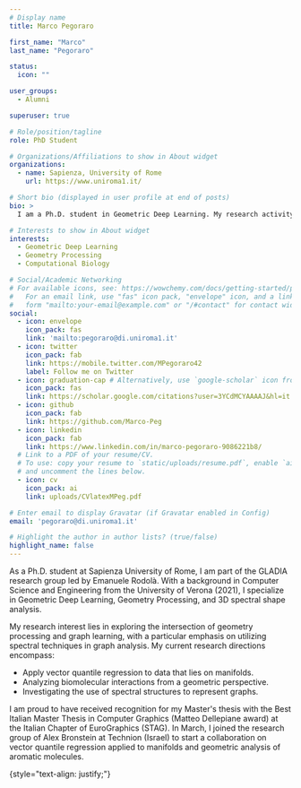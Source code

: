 ```yaml
---
# Display name
title: Marco Pegoraro

first_name: "Marco"
last_name: "Pegoraro"

status:
  icon: ""

user_groups:
  - Alumni

superuser: true

# Role/position/tagline
role: PhD Student

# Organizations/Affiliations to show in About widget
organizations:
  - name: Sapienza, University of Rome
    url: https://www.uniroma1.it/

# Short bio (displayed in user profile at end of posts)
bio: >
  I am a Ph.D. student in Geometric Deep Learning. My research activity is focused on spectral geometry processing applied to graph learning and computational biology.

# Interests to show in About widget
interests:
  - Geometric Deep Learning
  - Geometry Processing
  - Computational Biology

# Social/Academic Networking
# For available icons, see: https://wowchemy.com/docs/getting-started/page-builder/#icons
#   For an email link, use "fas" icon pack, "envelope" icon, and a link in the
#   form "mailto:your-email@example.com" or "/#contact" for contact widget.
social:
  - icon: envelope
    icon_pack: fas
    link: 'mailto:pegoraro@di.uniroma1.it'
  - icon: twitter
    icon_pack: fab
    link: https://mobile.twitter.com/MPegoraro42
    label: Follow me on Twitter
  - icon: graduation-cap # Alternatively, use `google-scholar` icon from `ai` icon pack
    icon_pack: fas
    link: https://scholar.google.com/citations?user=3YCdMCYAAAAJ&hl=it
  - icon: github
    icon_pack: fab
    link: https://github.com/Marco-Peg
  - icon: linkedin
    icon_pack: fab
    link: https://www.linkedin.com/in/marco-pegoraro-9086221b8/
  # Link to a PDF of your resume/CV.
  # To use: copy your resume to `static/uploads/resume.pdf`, enable `ai` icons in `params.yaml`,
  # and uncomment the lines below.
  - icon: cv
    icon_pack: ai
    link: uploads/CVlatexMPeg.pdf

# Enter email to display Gravatar (if Gravatar enabled in Config)
email: 'pegoraro@di.uniroma1.it'

# Highlight the author in author lists? (true/false)
highlight_name: false
---
```

As a Ph.D. student at Sapienza University of Rome, I am part of the GLADIA research group led by Emanuele Rodolà. With a background in Computer Science and Engineering from the University of Verona (2021), I specialize in Geometric Deep Learning, Geometry Processing, and 3D spectral shape analysis. 

My research interest lies in exploring the intersection of geometry processing and graph learning, with a particular emphasis on utilizing spectral techniques in graph analysis. My current research directions encompass:
- Apply vector quantile regression to data that lies on manifolds.
-  Analyzing biomolecular interactions from a geometric perspective.
- Investigating the use of spectral structures to represent graphs.

I am proud to have received recognition for my Master's thesis with the Best Italian Master Thesis in Computer Graphics (Matteo Dellepiane award) at the Italian Chapter of EuroGraphics (STAG).
In March, I joined the research group of Alex Bronstein at Technion (Israel) to start a collaboration on vector quantile regression applied to manifolds and geometric analysis of aromatic molecules.

{style="text-align: justify;"}
